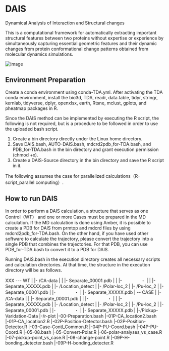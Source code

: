 # DAIS
Dynamical Analysis of Interaction and Structural changes

This is a computational framework for automatically extracting important structural features between two proteins without expertise or experience by simultaneously capturing essential geometric features and their dynamic changes from protein conformational change patterns obtained from molecular dynamics simulations. 

![image](https://user-images.githubusercontent.com/66928602/204697268-0a8c17b4-241c-4833-b211-ee8c30bd223c.png)

## Environment Preparation 
Create a conda environment using conda-TDA.yml. After activating the TDA conda environment, install the bio3d, TDA, readr, data.table, tidyr, stringr, kernlab, tidyverse, dplyr, openxlsx, earth, Rtsne, mclust, gplots, and pheatmap packages in R.

Since the DAIS method can be implemented by executing the R script, the following is not required, but is a procedure to be followed in order to use the uploaded bash script.

1. Create a bin directory directly under the Linux home directory.
2. Save DAIS.bash, AUTO-DAIS.bash, mdcrd2pdb_for-TDA.bash, and PDB_for-TDA.bash in the bin directory and grant execution permission (chmod +x).
3. Create a DAIS-Source directory in the bin directory and save the R script in it.

The following assumes the case for parallelized calculations（R-script_parallel computing）.


## How to run DAIS
In order to perform a DAIS calculation, a structure that serves as one Control（WT） and one or more Cases must be prepared in the MD calculation. If the MD calculation is done using Amber, it is possible to create a PDB for DAIS from prmtop and mdcrd files by using mdcrd2pdb_for-TDA.bash. On the other hand, if you have used other software to calculate the trajectory, please convert the trajectory into a single PDB that combines the trajectories. For that PDB, you can use PDB_for-TDA.bash to convert it to a PDB for DAIS.

Running DAIS.bash in the execution directory creates all necessary scripts and calculation directories. At that time, the structure in the execution directory will be as follows.

XXX --- WT
     |   |- /CA-data
     |   |      |- Separate_00001.pdb
     |   |      |- 　　　　・
     |   |      |- Separate_XXXXX.pdb
     |   |- /Location_detect
     |   |- /Polar-loc_2
     |   |- /Pu-loc_2
     |   |- Separate_00001.pdb
     |   |- 　　　　・
     |   |- Separate_XXXXX.pdb
     |
     -- CASE
     |   |- /CA-data
     |   |      |- Separate_00001.pdb
     |   |      |- 　　　　・
     |   |      |- Separate_XXXXX.pdb
     |   |- /Location_detect
     |   |- /Polar-loc_2
     |   |- /Pu-loc_2
     |   |- Separate_00001.pdb
     |   |- 　　　　・
     |   |- Separate_XXXXX.pdb
     |
     |-/Pickup-Varidation-Data
     |-/r-plot
     |-00-Preparation.bash
     |-01P-CA_location2.bash
     |-01P-CA_location2.R
     |-02P-Position-Detector.bash
     |-02P-Position-Detector.R
     |-03-Case-Contl_Common.R
     |-04P-PU-Coord.bash
     |-04P-PU-Coord.R
     |-05-08.bash
     |-05-Convert-Polar.R
     |-06-polar-analyses_vs_case.R
     |-07-pickup-point_vs_case.R
     |-08-change-point.R
     |-09P-H-bonding_detecter.bash
     |-09P-H-bonding_detecter.R
